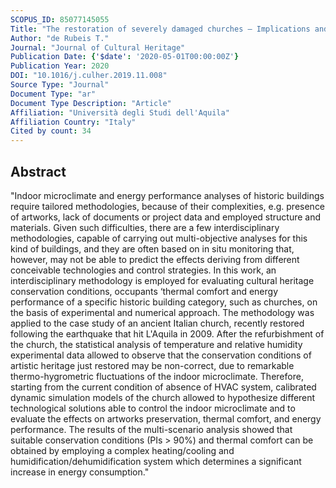 ```yaml
---
SCOPUS_ID: 85077145055
Title: "The restoration of severely damaged churches – Implications and opportunities on cultural heritage conservation, thermal comfort and energy efficiency"
Author: "de Rubeis T."
Journal: "Journal of Cultural Heritage"
Publication Date: {'$date': '2020-05-01T00:00:00Z'}
Publication Year: 2020
DOI: "10.1016/j.culher.2019.11.008"
Source Type: "Journal"
Document Type: "ar"
Document Type Description: "Article"
Affiliation: "Università degli Studi dell'Aquila"
Affiliation Country: "Italy"
Cited by count: 34
---
```


## Abstract
"Indoor microclimate and energy performance analyses of historic buildings require tailored methodologies, because of their complexities, e.g. presence of artworks, lack of documents or project data and employed structure and materials. Given such difficulties, there are a few interdisciplinary methodologies, capable of carrying out multi-objective analyses for this kind of buildings, and they are often based on in situ monitoring that, however, may not be able to predict the effects deriving from different conceivable technologies and control strategies. In this work, an interdisciplinary methodology is employed for evaluating cultural heritage conservation conditions, occupants ‘thermal comfort and energy performance of a specific historic building category, such as churches, on the basis of experimental and numerical approach. The methodology was applied to the case study of an ancient Italian church, recently restored following the earthquake that hit L'Aquila in 2009. After the refurbishment of the church, the statistical analysis of temperature and relative humidity experimental data allowed to observe that the conservation conditions of artistic heritage just restored may be non-correct, due to remarkable thermo-hygrometric fluctuations of the indoor microclimate. Therefore, starting from the current condition of absence of HVAC system, calibrated dynamic simulation models of the church allowed to hypothesize different technological solutions able to control the indoor microclimate and to evaluate the effects on artworks preservation, thermal comfort, and energy performance. The results of the multi-scenario analysis showed that suitable conservation conditions (PIs > 90%) and thermal comfort can be obtained by employing a complex heating/cooling and humidification/dehumidification system which determines a significant increase in energy consumption."
